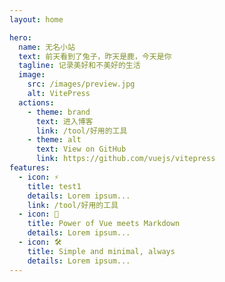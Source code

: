 ```yaml
---
layout: home

hero:
  name: 无名小站
  text: 前天看到了兔子，昨天是鹿，今天是你
  tagline: 记录美好和不美好的生活
  image:
    src: /images/preview.jpg
    alt: VitePress
  actions:
    - theme: brand
      text: 进入博客
      link: /tool/好用的工具
    - theme: alt
      text: View on GitHub
      link: https://github.com/vuejs/vitepress
features:
  - icon: ⚡️
    title: test1
    details: Lorem ipsum...
    link: /tool/好用的工具
  - icon: 🖖
    title: Power of Vue meets Markdown
    details: Lorem ipsum...
  - icon: 🛠️
    title: Simple and minimal, always
    details: Lorem ipsum...
---
```


